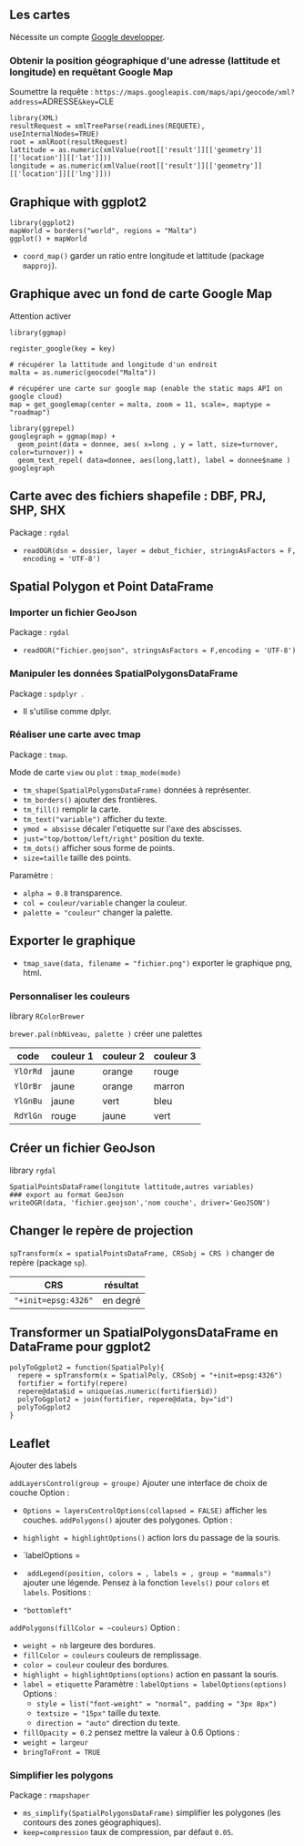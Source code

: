 ## Les cartes
 
 Nécessite un compte [Google developper](https://console.developers.google.com).
 
### Obtenir la position géographique d'une adresse (lattitude et longitude) en requêtant Google Map
 
Soumettre la requête : `https://maps.googleapis.com/maps/api/geocode/xml?address=`ADRESSE`&key=`CLE

```
library(XML)
resultRequest = xmlTreeParse(readLines(REQUETE), useInternalNodes=TRUE)
root = xmlRoot(resultRequest)
lattitude = as.numeric(xmlValue(root[['result']][['geometry']][['location']][['lat']]))
longitude = as.numeric(xmlValue(root[['result']][['geometry']][['location']][['lng']]))
```

## Graphique with ggplot2

```
library(ggplot2)
mapWorld = borders("world", regions = "Malta")
ggplot() + mapWorld
```

* `coord_map()` garder un ratio entre longitude et lattitude (package `mapproj`).

## Graphique avec un fond de carte Google Map

Attention activer 

```
library(ggmap)

register_google(key = key)

# récupérer la lattitude and longitude d'un endroit
malta = as.numeric(geocode("Malta"))

# récupérer une carte sur google map (enable the static maps API on google cloud)
map = get_googlemap(center = malta, zoom = 11, scale=, maptype = "roadmap")

library(ggrepel)
googlegraph = ggmap(map) +
  geom_point(data = donnee, aes( x=long , y = latt, size=turnover, color=turnover)) + 
  geom_text_repel( data=donnee, aes(long,latt), label = donnee$name )
googlegraph
```
## Carte avec des fichiers shapefile : DBF, PRJ, SHP, SHX

Package : `rgdal`

* `readOGR(dsn = dossier, layer = debut_fichier, stringsAsFactors = F, encoding = 'UTF-8')`

## Spatial Polygon et Point DataFrame

### Importer un fichier GeoJson

Package : `rgdal`

* `readOGR("fichier.geojson", stringsAsFactors = F,encoding = 'UTF-8')`

### Manipuler les données SpatialPolygonsDataFrame

Package : `spdplyr `.

* Il s'utilise comme dplyr.

### Réaliser une carte avec tmap

Package : `tmap`.

Mode de carte `view` ou `plot` : `tmap_mode(mode)`

* `tm_shape(SpatialPolygonsDataFrame)` données à représenter.
* `tm_borders()` ajouter des frontières.
* `tm_fill()` remplir la carte.
* `tm_text("variable")` afficher du texte.
 * `ymod = absisse` décaler l'etiquette sur l'axe des abscisses.
 * `just="top/bottom/left/right"` position du texte. 
* `tm_dots()` afficher sous forme de points.
 * `size=taille` taille des points.

Paramètre :
* `alpha = 0.8` transparence.
* `col = couleur/variable` changer la couleur.
* `palette = "couleur"` changer la palette.

## Exporter le graphique

* `tmap_save(data, filename = "fichier.png")` exporter le graphique png, html.

### Personnaliser les couleurs

library `RColorBrewer`

`brewer.pal(nbNiveau, palette )` créer une palettes 

| code | couleur 1 | couleur 2 | couleur 3 |
|---|---|---|---|
| `YlOrRd` | jaune | orange | rouge |
| `YlOrBr` | jaune | orange | marron |
| `YlGnBu` | jaune | vert | bleu |
| `RdYlGn` | rouge | jaune | vert |

## Créer un fichier GeoJson

library `rgdal`

```
SpatialPointsDataFrame(longitute lattitude,autres variables)
### export au format GeoJson
writeOGR(data, 'fichier.geojson','nom couche', driver='GeoJSON')
```

## Changer le repère de projection

`spTransform(x = spatialPointsDataFrame, CRSobj = CRS )` changer de repère (package `sp`).

| CRS | résultat |
|---|---|
| `"+init=epsg:4326"` | en degré |

## Transformer un SpatialPolygonsDataFrame en DataFrame pour ggplot2

```
polyToGgplot2 = function(SpatialPoly){
  repere = spTransform(x = SpatialPoly, CRSobj = "+init=epsg:4326")
  fortifier = fortify(repere)
  repere@data$id = unique(as.numeric(fortifier$id))
  polyToGgplot2 = join(fortifier, repere@data, by="id")
  polyToGgplot2
}
```

## Leaflet

Ajouter des labels

`addLayersControl(group = groupe)` Ajouter une interface de choix de couche
Option :
 * `Options = layersControlOptions(collapsed = FALSE)` afficher les couches.
`addPolygons()` ajouter des polygones.
Option : 
 * `highlight = highlightOptions()` action lors du passage de la souris.
 * `labelOptions =

* ` addLegend(position, colors = , labels = , group = "mammals")` ajouter une légende. Pensez à la fonction `levels()` pour `colors` et `labels`.
Positions : 
* `"bottomleft"`

`addPolygons(fillColor = ~couleurs)`
 Option : 
  * `weight = nb` largeure des bordures.
  * `fillColor = couleurs` couleurs de remplissage.
  * `color = couleur` couleur des bordures.
  * `highlight = highlightOptions(options)` action en passant la souris.  
  * `label = etiquette`
   Paramètre : `labelOptions = labelOptions(options)`
   Options :
    * `style = list("font-weight" = "normal", padding = "3px 8px")`
    * `textsize = "15px"` taille du texte.
    * `direction = "auto"` direction du texte.
  * `fillOpacity = 0.2` pensez mettre la valeur à 0.6 
  Options :
   * `weight = largeur`
   * `bringToFront = TRUE`

### Simplifier les polygons

Package : `rmapshaper`

* `ms_simplify(SpatialPolygonsDataFrame)` simplifier les polygones (les contours des zones géographiques).
 * `keep=compression` taux de compression, par défaut `0.05`.
